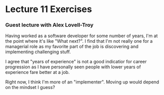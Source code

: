 # Lecture 11 Exercises

### Guest lecture with Alex Lovell-Troy

Having worked as a software developer for some number of years, I'm at the point where it's like "What next?". I find that I'm not really one for a managerial role as my favorite part of the job is discovering and implementing challenging stuff. 

I agree that "years of experience" is not a good indicatior for career progression as I have personally seen people with lower years of experience fare better at a job.

Right now, I think I'm more of an "implementer". Moving up would depend on the mindset I guess?